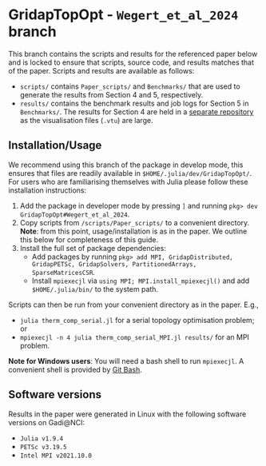 # GridapTopOpt - `Wegert_et_al_2024` branch
This branch contains the scripts and results for the referenced paper below and is locked to ensure that scripts, source code, and results matches that of the paper. Scripts and results are available as follows:
- `scripts/` contains `Paper_scripts/` and `Benchmarks/` that are used to generate the results from Section 4 and 5, respectively.
- `results/` contains the benchmark results and job logs for Section 5 in `Benchmarks/`. The results for Section 4 are held in a [separate repository](https://github.com/zjwegert/Wegert_et_al_2024_Results) as the visualisation files (`.vtu`) are large.

## Installation/Usage
We recommend using this branch of the package in develop mode, this ensures that files are readily available in `$HOME/.julia/dev/GridapTopOpt/`. For users who are familiarising themselves with Julia please follow these installation instructions:
1. Add the package in developer mode by pressing `]` and running `pkg> dev GridapTopOpt#Wegert_et_al_2024`.
2. Copy scripts from `/scripts/Paper_scripts/` to a convenient directory. **Note**: from this point, usage/installation is as in the paper. We outline this below for completeness of this guide.
3. Install the full set of package dependencies:
    - Add packages by running `pkg> add MPI, GridapDistributed, GridapPETSc, GridapSolvers, PartitionedArrays, SparseMatricesCSR`.
    - Install `mpiexecjl` via `using MPI; MPI.install_mpiexecjl()` and add `$HOME/.julia/bin/` to the system path.

Scripts can then be run from your convenient directory as in the paper. E.g.,
- `julia therm_comp_serial.jl` for a serial topology optimisation problem; or
- `mpiexecjl -n 4 julia therm_comp_serial_MPI.jl results/` for an MPI problem.

**Note for Windows users**: You will need a bash shell to run `mpiexecjl`. A convenient shell is provided by [Git Bash](https://gitforwindows.org/).

## Software versions
Results in the paper were generated in Linux with the following software versions on Gadi@NCI:
- `Julia v1.9.4`
- `PETSc v3.19.5`
- `Intel MPI v2021.10.0`
